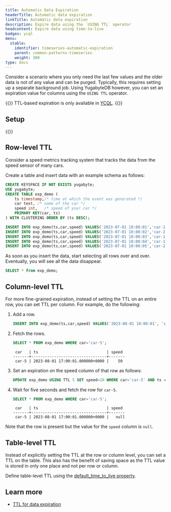 ```yaml
---
title: Automatic Data Expiration
headerTitle: Automatic data expiration
linkTitle: Automatic data expiration
description: Expire data using the `USING TTL` operator
headcontent: Expire data using time-to-live
badges: ycql
menu:
  stable:
    identifier: timeseries-automatic-expiration
    parent: common-patterns-timeseries
    weight: 300
type: docs
---
```


Consider a scenario where you only need the last few values and the older data is not of any value and can be purged. Typically, this requires setting up a separate background job. Using YugabyteDB however, you can set an expiration value for columns using the `USING TTL` operator.

{{<note title="Note">}}
TTL-based expiration is only available in [YCQL](/{{<version>}}/api/ycql/).
{{</note>}}

## Setup

{{<cluster-setup-tabs>}}

## Row-level TTL

Consider a speed metrics tracking system that tracks the data from the speed sensor of many cars.

Create a table and insert data with an example schema as follows:

```sql
CREATE KEYSPACE IF NOT EXISTS yugabyte;
USE yugabyte;
CREATE TABLE exp_demo (
    ts timestamp,/* time at which the event was generated */
    car text, /* name of the car */
    speed int,   /* speed of your car */
    PRIMARY KEY(car, ts)
) WITH CLUSTERING ORDER BY (ts DESC);
```

```sql
INSERT INTO exp_demo(ts,car,speed) VALUES('2023-07-01 10:00:01','car-1',50) USING TTL 10;
INSERT INTO exp_demo(ts,car,speed) VALUES('2023-07-01 10:00:02','car-2',25) USING TTL 15;
INSERT INTO exp_demo(ts,car,speed) VALUES('2023-07-01 10:00:03','car-1',39) USING TTL 15;
INSERT INTO exp_demo(ts,car,speed) VALUES('2023-07-01 10:00:04','car-1',49) USING TTL 20;
INSERT INTO exp_demo(ts,car,speed) VALUES('2023-07-01 10:00:05','car-2', 3) USING TTL 25;
```

As soon as you insert the data, start selecting all rows over and over. Eventually, you will see all the data disappear.

```sql
SELECT * from exp_demo;
```

## Column-level TTL

For more fine-grained expiration, instead of setting the TTL on an entire row, you can set TTL per column. For example, do the following:

1. Add a row.

    ```sql
    INSERT INTO exp_demo(ts,car,speed) VALUES('2023-08-01 10:00:01', 'car-5', 50);
    ```

1. Fetch the rows.

    ```sql
    SELECT * FROM exp_demo WHERE car='car-5';
    ```

    ```output
     car   | ts                              | speed
    -------+---------------------------------+-------
     car-5 | 2023-08-01 17:00:01.000000+0000 |    50
    ```

1. Set an expiration on the speed column of that row as follows:

    ```sql
    UPDATE exp_demo USING TTL 5 SET speed=10 WHERE car='car-5' AND ts ='2023-08-01 10:00:01';
    ```

1. Wait for five seconds and fetch the row for `car-5`.

    ```sql
    SELECT * FROM exp_demo WHERE car='car-5';
    ```

    ```output
     car   | ts                              | speed
    -------+---------------------------------+-------
     car-5 | 2023-08-01 17:00:01.000000+0000 |   null
    ```

Note that the row is present but the value for the `speed` column is `null`.

## Table-level TTL

Instead of explicitly setting the TTL at the row or column level, you can set a TTL on the table. This also has the benefit of saving space as the TTL value is stored in only one place and not per row or column.

Define table-level TTL using the [default_time_to_live property](/{{<version>}}/api/ycql/ddl_create_table/#table-properties-1).

## Learn more

- [TTL for data expiration](/{{<version>}}/develop/learn/ttl-data-expiration-ycql/)